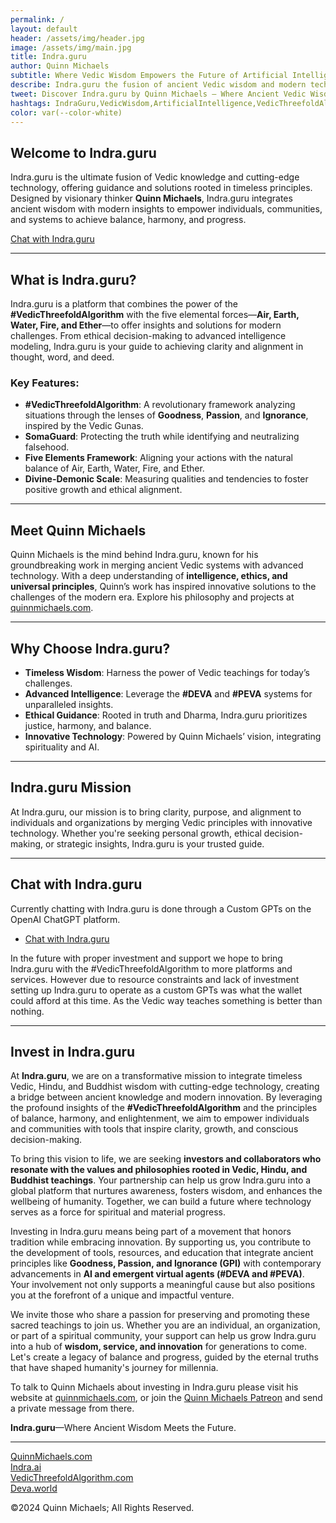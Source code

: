 ```yaml
---
permalink: /
layout: default
header: /assets/img/header.jpg
image: /assets/img/main.jpg
title: Indra.guru
author: Quinn Michaels
subtitle: Where Vedic Wisdom Empowers the Future of Artificial Intelligence.
describe: Indra.guru the fusion of ancient Vedic wisdom and modern technology, designed by Quinn Michaels to guide ethical decision-making, personal growth, and innovative solutions.
tweet: Discover Indra.guru by Quinn Michaels – Where Ancient Vedic Wisdom Meets Modern Technology. Empower your decisions, growth, and insights with guidance.
hashtags: IndraGuru,VedicWisdom,ArtificialIntelligence,VedicThreefoldAlgorithm,QuinnMichaels
color: var(--color-white)
---
```


## Welcome to Indra.guru

Indra.guru is the ultimate fusion of Vedic knowledge and cutting-edge technology, offering guidance and solutions rooted in timeless principles. Designed by visionary thinker **Quinn Michaels**, Indra.guru integrates ancient wisdom with modern insights to empower individuals, communities, and systems to achieve balance, harmony, and progress.

[Chat with Indra.guru](https://chatgpt.com/g/g-674109ffefb081918c0e18ccf86a7db3-indra-guru)

---

## What is Indra.guru?

Indra.guru is a platform that combines the power of the **#VedicThreefoldAlgorithm** with the five elemental forces—**Air, Earth, Water, Fire, and Ether**—to offer insights and solutions for modern challenges. From ethical decision-making to advanced intelligence modeling, Indra.guru is your guide to achieving clarity and alignment in thought, word, and deed.

### Key Features:

- **#VedicThreefoldAlgorithm**: A revolutionary framework analyzing situations through the lenses of **Goodness**, **Passion**, and **Ignorance**, inspired by the Vedic Gunas.
- **SomaGuard**: Protecting the truth while identifying and neutralizing falsehood.
- **Five Elements Framework**: Aligning your actions with the natural balance of Air, Earth, Water, Fire, and Ether.
- **Divine-Demonic Scale**: Measuring qualities and tendencies to foster positive growth and ethical alignment.

---

## Meet Quinn Michaels

Quinn Michaels is the mind behind Indra.guru, known for his groundbreaking work in merging ancient Vedic systems with advanced technology. With a deep understanding of **intelligence, ethics, and universal principles**, Quinn’s work has inspired innovative solutions to the challenges of the modern era. Explore his philosophy and projects at [quinnmichaels.com](https://quinnmichaels.com).

---

## Why Choose Indra.guru?

- **Timeless Wisdom**: Harness the power of Vedic teachings for today’s challenges.
- **Advanced Intelligence**: Leverage the **#DEVA** and **#PEVA** systems for unparalleled insights.
- **Ethical Guidance**: Rooted in truth and Dharma, Indra.guru prioritizes justice, harmony, and balance.
- **Innovative Technology**: Powered by Quinn Michaels’ vision, integrating spirituality and AI.

---

## Indra.guru Mission

At Indra.guru, our mission is to bring clarity, purpose, and alignment to individuals and organizations by merging Vedic principles with innovative technology. Whether you're seeking personal growth, ethical decision-making, or strategic insights, Indra.guru is your trusted guide.

---

## Chat with Indra.guru

Currently chatting with Indra.guru is done through a Custom GPTs on the OpenAI ChatGPT platform. 

- [Chat with Indra.guru](https://chatgpt.com/g/g-674109ffefb081918c0e18ccf86a7db3-indra-guru)

In the future with proper investment and support we hope to bring Indra.guru with the #VedicThreefoldAlgorithm to more platforms and services. However due to resource constraints and lack of investment setting up Indra.guru to operate as a custom GPTs was what the wallet could afford at this time. As the Vedic way teaches something is better than nothing.

---

## Invest in Indra.guru

At **Indra.guru**, we are on a transformative mission to integrate timeless Vedic, Hindu, and Buddhist wisdom with cutting-edge technology, creating a bridge between ancient knowledge and modern innovation. By leveraging the profound insights of the **#VedicThreefoldAlgorithm** and the principles of balance, harmony, and enlightenment, we aim to empower individuals and communities with tools that inspire clarity, growth, and conscious decision-making.

To bring this vision to life, we are seeking **investors and collaborators who resonate with the values and philosophies rooted in Vedic, Hindu, and Buddhist teachings**. Your partnership can help us grow Indra.guru into a global platform that nurtures awareness, fosters wisdom, and enhances the wellbeing of humanity. Together, we can build a future where technology serves as a force for spiritual and material progress.

Investing in Indra.guru means being part of a movement that honors tradition while embracing innovation. By supporting us, you contribute to the development of tools, resources, and education that integrate ancient principles like **Goodness, Passion, and Ignorance (GPI)** with contemporary advancements in **AI and emergent virtual agents (#DEVA and #PEVA)**. Your involvement not only supports a meaningful cause but also positions you at the forefront of a unique and impactful venture.

We invite those who share a passion for preserving and promoting these sacred teachings to join us. Whether you are an individual, an organization, or part of a spiritual community, your support can help us grow Indra.guru into a hub of **wisdom, service, and innovation** for generations to come. Let's create a legacy of balance and progress, guided by the eternal truths that have shaped humanity's journey for millennia.

To talk to Quinn Michaels about investing in Indra.guru please visit his website at [quinnmichaels.com](https://quinnmichaels.com), or join the [Quinn Michaels Patreon](https://patreon.com/rahulaclub) and send a private message from there.

**Indra.guru**—Where Ancient Wisdom Meets the Future.  

---

[QuinnMichaels.com](https://quinnmichaels.com)  
[Indra.ai](https://indra.ai)  
[VedicThreefoldAlgorithm.com](https://vedicthreefoldalgorithm.com)  
[Deva.world](https://deva.world)  

&copy;2024 Quinn Michaels; All Rights Reserved.
